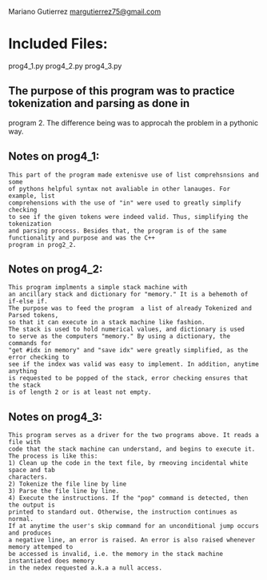 Mariano Gutierrez
margutierrez75@gmail.com

# Included Files:
prog4_1.py
prog4_2.py
prog4_3.py

## The purpose of this program was to practice tokenization and parsing as done in
program 2. The difference being was to approcah the problem in a pythonic way.

## Notes on prog4_1:
    This part of the program made extenisve use of list comprehsnsions and some 
    of pythons helpful syntax not avaliable in other lanauges. For example, list
    comprehensions with the use of "in" were used to greatly simplify checking
    to see if the given tokens were indeed valid. Thus, simplifying the tokenization
    and parsing process. Besides that, the program is of the same functionality and purpose and was the C++
    program in prog2_2. 
    
## Notes on prog4_2:
    This program implments a simple stack machine with
    an ancillary stack and dictionary for "memory." It is a behemoth of if-else if. 
    The purpose was to feed the program  a list of already Tokenized and Parsed tokens, 
    so that it can execute in a stack machine like fashion. 
    The stack is used to hold numerical values, and dictionary is used 
    to serve as the computers "memory." By using a dictionary, the commands for
    "get #idx in memory" and "save idx" were greatly simplified, as the error checking to 
    see if the index was valid was easy to implement. In addition, anytime anything
    is requested to be popped of the stack, error checking ensures that the stack
    is of length 2 or is at least not empty. 

## Notes on prog4_3:
    This program serves as a driver for the two programs above. It reads a file with
    code that the stack machine can understand, and begins to execute it.
    The process is like this:
    1) Clean up the code in the text file, by rmeoving incidental white space and tab
    characters.
    2) Tokenize the file line by line
    3) Parse the file line by line.
    4) Execute the instructions. If the "pop" command is detected, then the output is
    printed to standard out. Otherwise, the instruction continues as normal.
    If at anytime the user's skip command for an unconditional jump occurs and produces
    a negative line, an error is raised. An error is also raised whenever memory attemped to
    be accessed is invalid, i.e. the memory in the stack machine instantiated does memory
    in the nedex requested a.k.a a null access. 
    
    
    
    
